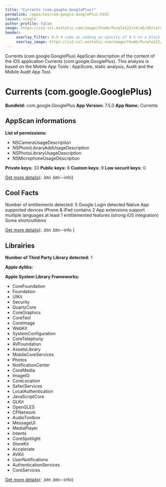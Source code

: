```yaml
---
title: "Currents (com.google.GooglePlus)"
permalink: /apps/ios/com.google.GooglePlus.html
layout: single
author_profile: false
image: https://is2-ssl.mzstatic.com/image/thumb/Purple122/v4/a6/d9/c4/a6d9c405-0b54-d9f3-5574-bed35f332dab/logo_currents_color-0-0-1x_U007emarketing-0-0-0-6-0-0-sRGB-0-0-0-GLES2_U002c0-512MB-85-220-0-0.png/512x512bb.jpg
header: 
     overlay_filter: 0.5 # same as adding an opacity of 0.5 to a black background
     overlay_image: https://is2-ssl.mzstatic.com/image/thumb/Purple122/v4/a6/d9/c4/a6d9c405-0b54-d9f3-5574-bed35f332dab/logo_currents_color-0-0-1x_U007emarketing-0-0-0-6-0-0-sRGB-0-0-0-GLES2_U002c0-512MB-85-220-0-0.png/512x512bb.jpg
---
```

Currents (com.google.GooglePlus) AppScan description of the content of the iOS application Currents (com.google.GooglePlus). This analysis is based on the Mobile App Tools : AppScore, static analysis, Audit and the Mobile Audit App Tool.

# Currents (com.google.GooglePlus)

**BundleId:** com.google.GooglePlus
**App Version:** 7.5.0
**App Name:** Currents


## AppScan informations 

**List of permissions:** 
- NSCameraUsageDescription
- NSPhotoLibraryAddUsageDescription
- NSPhotoLibraryUsageDescription
- NSMicrophoneUsageDescription
  
  
**Private keys:** 33
**Public keys:** 8
**Custom keys:** 9
**Low securit keys:** 0
  
[Get more details](/pricing.html){: .btn .btn--info}

## Cool Facts

Number of entitlements detected: 5
Google Login detected
Native App
supported devices iPhone & iPad
contains 2 App extensions
support multiple languages
at least 1 entitlemented features (strong iOS integration)
Some shortcutItems 
  
[Get more details](/pricing.html){: .btn .btn--info }

## Librairies 
**Number of Third Party Library detected:** 1


**Apple dylibs:**


**Apple System Library Frameworks:**
- CoreFoundation
- Foundation
- UIKit
- Security
- QuartzCore
- CoreGraphics
- CoreText
- CoreImage
- WebKit
- SystemConfiguration
- CoreTelephony
- AVFoundation
- AssetsLibrary
- MobileCoreServices
- Photos
- NotificationCenter
- CoreMedia
- ImageIO
- CoreLocation
- SafariServices
- LocalAuthentication
- JavaScriptCore
- GLKit
- OpenGLES
- CFNetwork
- AudioToolbox
- MessageUI
- MediaPlayer
- Intents
- CoreSpotlight
- StoreKit
- Accelerate
- AVKit
- UserNotifications
- AuthenticationServices
- CoreServices


  
[Get more details](/pricing.html){: .btn .btn--info}

